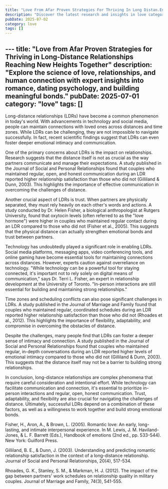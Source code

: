 ```yaml
---
title: "Love From Afar Proven Strategies For Thriving In Long Distan.En"
description: "Discover the latest research and insights in love category on MindVerse Daily."
pubDate: 2025-07-02
category: love
tags: []
---
```


﻿---
title: "Love from Afar Proven Strategies for Thriving in Long-Distance Relationships Reaching New Heights Together"
description: "Explore the science of love, relationships, and human connection with expert insights into romance, dating psychology, and building meaningful bonds."
pubDate: 2025-07-01
category: "love"
tags: []
---

Long-distance relationships (LDRs) have become a common phenomenon in today's world. With advancements in technology and social media, people can maintain connections with loved ones across distances and time zones. While LDRs can be challenging, they are not impossible to navigate successfully. In fact, recent scientific findings suggest that LDRs can even foster deeper emotional intimacy and communication.

One of the primary concerns about LDRs is the impact on relationships. Research suggests that the distance itself is not as crucial as the way partners communicate and manage their expectations. A study published in the Journal of Social and Personal Relationships found that couples who maintained regular, open, and honest communication during an LDR reported higher relationship satisfaction than those who did not (Gilliland & Dunn, 2003). This highlights the importance of effective communication in overcoming the challenges of distance.

Another crucial aspect of LDRs is trust. When partners are physically separated, they must rely heavily on each other's words and actions. A study conducted by Dr. Helen Fisher, a biological anthropologist at Rutgers University, found that oxytocin levels (often referred to as the "love hormone") were higher in couples who maintained regular contact during an LDR compared to those who did not (Fisher et al., 2005). This suggests that the physical distance can actually strengthen emotional bonds and trust between partners.

Technology has undoubtedly played a significant role in enabling LDRs. Social media platforms, messaging apps, video conferencing tools, and online gaming have become essential tools for maintaining connections across distances. However, experts caution against overreliance on technology. "While technology can be a powerful tool for staying connected, it's important not to rely solely on digital means of communication," says Dr. Terri L. Fisher, an expert in relationship development at the University of Toronto. "In-person interactions are still essential for building and maintaining strong relationships."

Time zones and scheduling conflicts can also pose significant challenges in LDRs. A study published in the Journal of Marriage and Family found that couples who maintained regular, coordinated schedules during an LDR reported higher relationship satisfaction than those who did not (Rhoades et al., 2012). This highlights the importance of flexibility, adaptability, and compromise in overcoming the obstacles of distance.

Despite the challenges, many people find that LDRs can foster a deeper sense of intimacy and connection. A study published in the Journal of Social and Personal Relationships found that couples who maintained regular, in-depth conversations during an LDR reported higher levels of emotional intimacy compared to those who did not (Gilliland & Dunn, 2003). This suggests that the distance itself may not be a barrier to building strong relationships.

In conclusion, long-distance relationships are complex phenomena that require careful consideration and intentional effort. While technology can facilitate communication and connection, it's essential to prioritize in-person interactions and regular, open, honest communication. Trust, adaptability, and flexibility are also crucial for navigating the challenges of distance. Ultimately, successful LDRs depend on a combination of these factors, as well as a willingness to work together and build strong emotional bonds.

Fisher, H., Aron, A., & Brown, L. (2005). Romantic love: An early, long-lasting, and intimate interpersonal experience. In M. Lewis, J. M. Haviland-Jones, & L. F. Barrett (Eds.), Handbook of emotions (2nd ed., pp. 533-544). New York: Guilford Press.

Gilliland, B. E., & Dunn, J. (2003). Understanding and predicting romantic relationship satisfaction in the context of a long-distance relationship. Journal of Social and Personal Relationships, 20(4), 517-534.

Rhoades, G. K., Stanley, S. M., & Markman, H. J. (2012). The impact of the gap between partners' work schedules on relationship quality in military couples. Journal of Marriage and Family, 74(3), 541-555.
